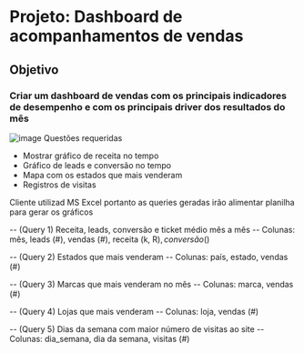 # Projeto: Dashboard de acompanhamentos de vendas

## Objetivo
### Criar um dashboard de vendas com os principais indicadores de desempenho e com os principais driver dos resultados do mês
![image](https://github.com/ademarionobre/SQL-para-Analise-de-Dados-PostgreSQL/assets/92057489/4b39d1ca-e038-40e2-9c4a-71fa2d67678b)
Questões requeridas
- Mostrar gráfico de receita no tempo
- Gráfico de leads e conversão no tempo
- Mapa com os estados que mais venderam
- Registros de visitas

Cliente utilizad MS Excel portanto as queries geradas irão alimentar planilha para gerar os gráficos

-- (Query 1) Receita, leads, conversão e ticket médio mês a mês
-- Colunas: mês, leads (#), vendas (#), receita (k, R$), conversão (%), ticket médio (k, R$)


-- (Query 2) Estados que mais venderam
-- Colunas: país, estado, vendas (#)


-- (Query 3) Marcas que mais venderam no mês
-- Colunas: marca, vendas (#)


-- (Query 4) Lojas que mais venderam
-- Colunas: loja, vendas (#)


-- (Query 5) Dias da semana com maior número de visitas ao site
-- Colunas: dia_semana, dia da semana, visitas (#)
